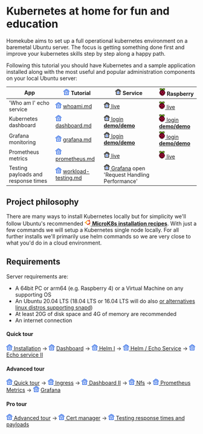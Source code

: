 # Kubernetes at home for fun and education

Homekube aims to set up a full operational kubernetes environment on a baremetal Ubuntu server. 
The focus is getting something done first and improve your kubernetes skills step by step along a happy path.  

Following this tutorial you should have Kubernetes and a sample application installed 
along with the most useful and popular administration components on your local Ubuntu server:

| App |![](docs/images/ico/color/homekube_16.png) Tutorial| ![](docs/images/ico/color/homekube_link_16.png) Service| ![](docs/images/ico/color/raspi_20.png) Raspberry |
|--------|--------|--------|---------|
| 'Who am I' echo service  |![](docs/images/ico/color/homekube_16.png) [whoami.md](docs/whoami.md) |[![](docs/images/ico/color/homekube_link_16.png) live](https://whoami.homekube.org)| [![](docs/images/ico/color/raspi_20.png) live](https://whoami.pi.homekube.org)|
| Kubernetes dashboard |![](docs/images/ico/color/homekube_16.png) [dashboard.md](docs/dashboard.md)|[![](docs/images/ico/color/homekube_link_16.png) login **demo/demo**](https://dashboard.homekube.org) | [![](docs/images/ico/color/raspi_20.png) login **demo/demo**](https://dashboard.pi.homekube.org) | 
| Grafana monitoring |![](docs/images/ico/color/homekube_16.png) [grafana.md](docs/grafana.md)|[![](docs/images/ico/color/homekube_link_16.png) login **demo/demo**](https://grafana.homekube.org) | [![](docs/images/ico/color/raspi_20.png) login **demo/demo**](https://grafana.pi.homekube.org) | 
| Prometheus metrics |![](docs/images/ico/color/homekube_16.png) [prometheus.md](docs/prometheus.md)|[![](docs/images/ico/color/homekube_link_16.png) live](https://prometheus.homekube.org)|[![](docs/images/ico/color/raspi_20.png) live](https://prometheus.pi.homekube.org)| 
| Testing payloads and response times |![](docs/images/ico/color/homekube_16.png) [workload-testing.md](docs/workload-testing.md)|[![](docs/images/ico/color/homekube_link_16.png) Grafana](https://grafana.homekube.org) open 'Request Handling Performance' | 


## Project philosophy
There are many ways to install Kubernetes locally but for simplicity we'll follow Ubuntu's recommended [![](docs/images/ico/color/ubuntu_16.png) **MicroK8s installation recipes**](https://microk8s.io/docs).
With just a few commands we will setup a Kubernetes single node locally. For all further installs we'll primarily use helm commands so we are very close to what you'd do in a cloud environment.

## Requirements
Server requirements are:

* A 64bit PC or arm64 (e.g. Raspberry 4) or a Virtual Machine on any supporting OS
* An Ubuntu 20.04 LTS (18.04 LTS or 16.04 LTS will do also [or alternatives linux distros supporting snapd](https://snapcraft.io/docs/installing-snapd))
* At least 20G of disk space and 4G of memory are recommended
* An internet connection


#### Quick tour

![](docs/images/ico/color/homekube_16.png)[ Installation](docs/installation.md) ->
![](docs/images/ico/color/homekube_16.png) [ Dashboard](docs/dashboard.md) ->
![](docs/images/ico/color/homekube_16.png)[ Helm I](docs/helm.md) ->
![](docs/images/ico/color/homekube_16.png)[ Helm / Echo Service](docs/helm-basics.md) ->
![](docs/images/ico/color/homekube_16.png) [ Echo service II](docs/whoami.md) 

#### Advanced tour
![](docs/images/ico/color/homekube_16.png)[ Quick tour](Readme.md#quick-tour) ->
![](docs/images/ico/color/homekube_16.png)[ Ingress](docs/ingress.md) ->
![](docs/images/ico/color/homekube_16.png)[ Dashboard II](docs/dashboard-auth.md) ->
![](docs/images/ico/color/homekube_16.png)[ Nfs](docs/nfs.md) ->
![](docs/images/ico/color/homekube_16.png)[ Prometheus Metrics](docs/prometheus.md) ->
![](docs/images/ico/color/homekube_16.png) [ Grafana](docs/grafana.md)

#### Pro tour
![](docs/images/ico/color/homekube_16.png)[ Advanced tour](Readme.md#advanced-tour) ->
![](docs/images/ico/color/homekube_16.png)[ Cert manager](docs/cert-manager.md) ->
![](docs/images/ico/color/homekube_16.png)[ Testing response times and payloads](docs/workload-testing.md)
